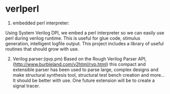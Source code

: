# verlperl

1) embedded perl interpreter:

Using System Verilog DPI, we embed a perl interpreter so we can easily use perl during verilog runtime. This is useful for glue code, stimulus generation, intelligent logfile output.
This project includes a library of useful routines that should grow with use.

2) Verilog parser:(qvp.pm) Based on the Rough Verilog Parser API, (http://www.burbleland.com/v2html/rvp.html) this compact and extensible parser has been 
used to parse large, complex designs and make structural synthesis tool, structural test bench creation and more... 
It should be better with use. One future extension will be to create a signal tracer.
